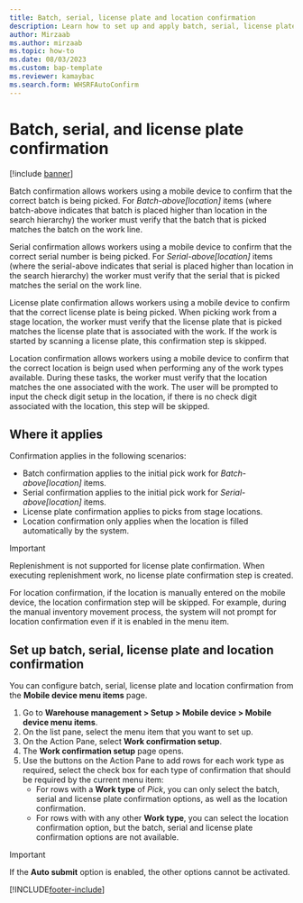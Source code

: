 ```yaml
---
title: Batch, serial, license plate and location confirmation
description: Learn how to set up and apply batch, serial, license plate and location confirmation from a mobile device with an outline on where it applies.
author: Mirzaab
ms.author: mirzaab
ms.topic: how-to
ms.date: 08/03/2023
ms.custom: bap-template
ms.reviewer: kamaybac
ms.search.form: WHSRFAutoConfirm
---
```


# Batch, serial, and license plate confirmation

[!include [banner](../includes/banner.md)]

Batch confirmation allows workers using a mobile device to confirm that the correct batch is being picked. For *Batch-above\[location\]* items (where batch-above indicates that batch is placed higher than location in the search hierarchy) the worker must verify that the batch that is picked matches the batch on the work line.

Serial confirmation allows workers using a mobile device to confirm that the correct serial number is being picked. For *Serial-above\[location\]* items (where the serial-above indicates that serial is placed higher than location in the search hierarchy) the worker must verify that the serial that is picked matches the serial on the work line.

License plate confirmation allows workers using a mobile device to confirm that the correct license plate is being picked. When picking work from a stage location, the worker must verify that the license plate that is picked matches the license plate that is associated with the work. If the work is started by scanning a license plate, this confirmation step is skipped.

Location confirmation allows workers using a mobile device to confirm that the correct location is beign used when performing any of the work types available. During these tasks, the worker must verify that the location matches the one associated with the work. The user will be prompted to input the check digit setup in the location, if there is no check digit associated with the location, this step will be skipped.

## Where it applies

Confirmation applies in the following scenarios:

- Batch confirmation applies to the initial pick work for *Batch-above\[location\]* items.
- Serial confirmation applies to the initial pick work for *Serial-above\[location\]* items.
- License plate confirmation applies to picks from stage locations.
- Location confirmation only applies when the location is filled automatically by the system. 

> [!IMPORTANT]
> Replenishment is not supported for license plate confirmation. When executing replenishment work, no license plate confirmation step is created.
>
> For location confirmation, if the location is manually entered on the mobile device, the location confirmation step will be skipped. For example, during the manual inventory movement process, the system will not prompt for location confirmation even if it is enabled in the menu item.

## Set up batch, serial, license plate and location confirmation

You can configure batch, serial, license plate and location confirmation from the **Mobile device menu items** page.

1. Go to **Warehouse management \> Setup \> Mobile device \> Mobile device menu items**.
1. On the list pane, select the menu item that you want to set up.
1. On the Action Pane, select **Work confirmation setup**.
1. The **Work confirmation setup** page opens.
1. Use the buttons on the Action Pane to add rows for each work type as required, select the check box for each type of confirmation that should be required by the current menu item:
    - For rows with a **Work type** of *Pick*, you can only select the batch, serial and license plate confirmation options, as well as the location confirmation.
    - For rows with with any other **Work type**, you can select the location confirmation option, but the batch, serial and license plate confirmation options are not available.

> [!IMPORTANT]
> If the **Auto submit** option is enabled, the other options cannot be activated.

[!INCLUDE[footer-include](../../includes/footer-banner.md)]